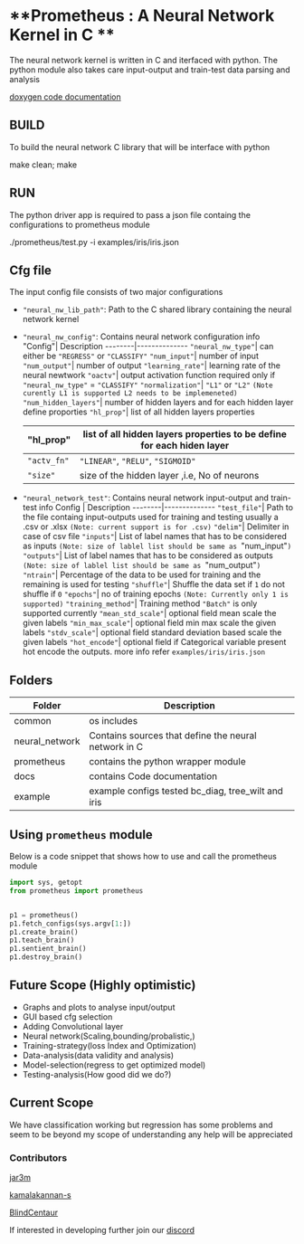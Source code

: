 # **Prometheus : A Neural Network Kernel in C **

The neural network kernel is written in C and iterfaced with python.
The python module also takes care input-output and train-test data parsing and analysis

[doxygen code documentation](https://github.com/jar3m/n_n/tree/gh-pages/docs/html/index.html)

## BUILD
To build the neural network C library that will be interface with python

make clean; make



## RUN
The python driver app is required to pass a json file containg the configurations to prometheus module

./prometheus/test.py -i examples/iris/iris.json


## Cfg file
The input config file consists of two major configurations
* `"neural_nw_lib_path"`: Path to the C shared library containing the neural network kernel
* `"neural_nw_config"`: Contains neural network configuration info
  "Config"| Description
  --------|--------------
  `"neural_nw_type"`| can either be `"REGRESS"` or `"CLASSIFY"`
  `"num_input"`| number of input
  `"num_output"`| number of output
  `"learning_rate"`| learning rate of the neural newtwork
  `"oactv"`| output activation function required only if `"neural_nw_type"` = `"CLASSIFY"`
  `"normalization"`| `"L1"` or `"L2"` `(Note curently L1 is supported L2 needs to be implemeneted)`
  `"num_hidden_layers"`| number of hidden layers and for each hidden layer define proporties
  `"hl_prop"`| list of all hidden layers properties


  "hl_prop"| list of all hidden layers properties to be define for each hiden layer
  ---------|------------------------------------
    `"actv_fn"`| `"LINEAR"`, `"RELU"`, `"SIGMOID"`
    `"size"`| size of the hidden layer ,i.e, No of neurons

* `"neural_network_test"`: Contains neural network input-output and train-test info
  Config  | Description
  --------|--------------
  `"test_file"`| Path to the file containg input-outputs used for training and testing usually a .csv or .xlsx `(Note: current support is for .csv)`
  `"delim"`| Delimiter in case of csv file
  `"inputs"`| List of label names that has to be considered as inputs `(Note: size of lablel list should be same as `"num_input"`)`
  `"outputs"`| List of label names that has to be considered as outputs `(Note: size of lablel list should be same as `"num_output"`)`
  `"ntrain"`| Percentage of the data to be used for training and the remaining is used for testing
  `"shuffle"`| Shuffle the data set if `1` do not shuffle if `0`
  `"epochs"`| no of training epochs `(Note: Currently only 1 is supported)`
  `"training_method"`| Training method `"Batch"` is only supported currently
  `"mean_std_scale"`| optional field mean scale the given labels
  `"min_max_scale"`| optional field min max scale the given labels
  `"stdv_scale"`| optional field standard deviation based scale the given labels
  `"hot_encode"`| optional field if Categorical variable present hot encode the outputs. more info refer `examples/iris/iris.json`


## Folders
Folder | Description
-------|------------
common| os includes
neural_network| Contains sources that define the neural network in C
prometheus| contains the python wrapper module
docs| contains Code documentation
example|example configs tested bc_diag, tree_wilt and iris


## Using `prometheus` module
Below is a code snippet that shows how to use and call the prometheus module

```python
import sys, getopt
from prometheus import prometheus


p1 = prometheus()
p1.fetch_configs(sys.argv[1:])
p1.create_brain()
p1.teach_brain()
p1.sentient_brain()
p1.destroy_brain()

```

## Future Scope (Highly optimistic)
* Graphs and plots to analyse input/output
* GUI based cfg selection
* Adding Convolutional layer
* Neural network(Scaling,bounding/probalistic,)
* Training-strategy(loss Index and Optimization)
* Data-analysis(data validity and analysis)
* Model-selection(regress to get optimized model)
* Testing-analysis(How good did we do?)


## Current Scope
We have classification working but regression has some problems and seem to be beyond my scope of understanding any help will be appreciated

### Contributors
[jar3m](https://github.com/jar3m)

[kamalakannan-s](https://github.com/kamalakannan-s)

[BlindCentaur](https://github.com/BlindCentaur)

If interested in developing further join our [discord](https://discord.gg/q42YmYahpe)
